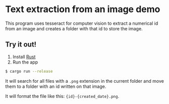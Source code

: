 # Text extraction from an image demo

This program uses tesseract for computer vision to extract a numerical id from an image 
and creates a folder with that id to store the image.

## Try it out!
1. Install [Rust](https://rustup.rs/)
2. Run the app
```bash
$ cargo run --release
```
It will search for all files with a `.png` extension in the current folder and move them to a folder with an id written on that image.

It will format the file like this: `{id}-{created_date}.png`.
